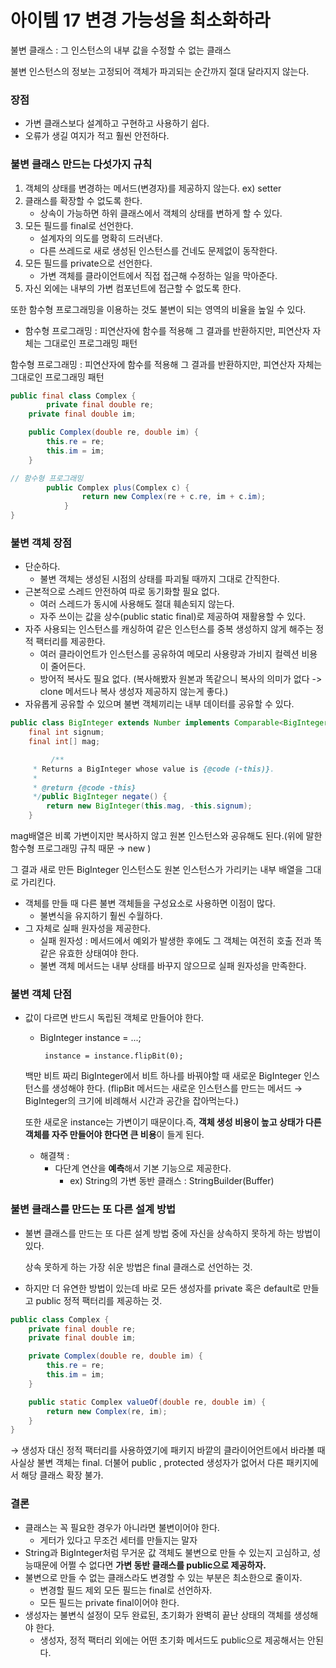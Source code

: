 # 아이템 17 변경 가능성을 최소화하라

불변 클래스 : 그 인스턴스의 내부 값을 수정할 수 없는 클래스

불변 인스턴스의 정보는 고정되어 객체가 파괴되는 순간까지 절대 달라지지 않는다.

### 장점

- 가변 클래스보다 설계하고 구현하고 사용하기 쉽다.
- 오류가 생길 여지가 적고 훨씬 안전하다.

### 불변 클래스 만드는 다섯가지 규칙

1. 객체의 상태를 변경하는 메서드(변경자)를 제공하지 않는다. ex) setter
2. 클래스를 확장할 수 없도록 한다.
    - 상속이 가능하면 하위 클래스에서 객체의 상태를 변하게 할 수 있다.
3. 모든 필드를 final로 선언한다.
    - 설계자의 의도를 명확히 드러낸다.
    - 다른 쓰레드로 새로 생성된 인스턴스를 건네도 문제없이 동작한다.
4. 모든 필드를 private으로 선언한다.
    - 가변 객체를 클라이언트에서 직접 접근해 수정하는 일을 막아준다.
5. 자신 외에는 내부의 가변 컴포넌트에 접근할 수 없도록 한다.

또한 함수형 프로그래밍을 이용하는 것도 불변이 되는 영역의 비율을 높일 수 있다.

- 함수형 프로그래밍 : 피연산자에 함수를 적용해 그 결과를 반환하지만, 피연산자 자체는 그대로인 프로그래밍 패턴

함수형 프로그래밍 : 피연산자에 함수를 적용해 그 결과를 반환하지만, 피연산자 자체는 그대로인 프로그래밍 패턴

```java
public final class Complex {
		private final double re;
    private final double im;

    public Complex(double re, double im) {
    	this.re = re;
        this.im = im;
    }

// 함수형 프로그래밍
		public Complex plus(Complex c) {
				return new Complex(re + c.re, im + c.im);
		    }
}
```

### 불변 객체 장점

- 단순하다.
    - 불변 객체는 생성된 시점의 상태를 파괴될 때까지 그대로 간직한다.
- 근본적으로 스레드 안전하여 따로 동기화할 필요 없다.
    - 여러 스레드가 동시에 사용해도 절대 훼손되지 않는다.
    - 자주 쓰이는 값을 상수(public static final)로 제공하여 재활용할 수 있다.
- 자주 사용되는 인스턴스를 캐싱하여 같은 인스턴스를 중복 생성하지 않게 해주는 정적 팩터리를 제공한다.
    - 여러 클라이언트가 인스턴스를 공유하여 메모리 사용량과 가비지 컬렉션 비용이 줄어든다.
    - 방어적 복사도 필요 없다. (복사해봤자 원본과 똑같으니 복사의 의미가 없다 -> clone 메서드나 복사 생성자 제공하지 않는게 좋다.)
- 자유롭게 공유할 수 있으며 불변 객체끼리는 내부 데이터를 공유할 수 있다.

```java
public class BigInteger extends Number implements Comparable<BigInteger> {
    final int signum;
    final int[] mag;

		 /**
     * Returns a BigInteger whose value is {@code (-this)}.
     *
     * @return {@code -this}
     */public BigInteger negate() {
        return new BigInteger(this.mag, -this.signum);
    }
```

mag배열은 비록 가변이지만 복사하지 않고 원본 인스턴스와 공유해도 된다.(위에 말한 함수형 프로그래밍 규칙 때문 → new )

그 결과 새로 만든 BigInteger 인스턴스도 원본 인스턴스가 가리키는 내부 배열을 그대로 가리킨다.

- 객체를 만들 때 다른 불변 객체들을 구성요소로 사용하면 이점이 많다.
    - 불변식을 유지하기 훨씬 수월하다.
- 그 자체로 실패 원자성을 제공한다.
    - 실패 원자성 : 메서드에서 예외가 발생한 후에도 그 객체는 여전히 호출 전과 똑같은 유효한 상태여야 한다.
    - 불변 객체 메서드는 내부 상태를 바꾸지 않으므로 실패 원자성을 만족한다.

### 불변 객체 단점

- 값이 다르면 반드시 독립된 객체로 만들어야 한다.
    - BigInteger instance = ...;
    
           instance = instance.flipBit(0);
    
    백만 비트 짜리 BigInteger에서 비트 하나를 바꿔야할 때 새로운 BigInteger 인스턴스를 생성해야 한다. (flipBit 메서드는 새로운 인스턴스를 만드는 메서드 → BigInteger의 크기에 비례해서 시간과 공간을 잡아먹는다.)
    
    또한 새로운 instance는 가변이기 때문이다.즉, **객체 생성 비용이 높고 상태가 다른 객체를 자주 만들어야 한다면 큰 비용**이 들게 된다.
    
    - 해결책 :
        - 다단계 연산을 **예측**해서 기본 기능으로 제공한다.
            - ex) String의 가변 동반 클래스 : StringBuilder(Buffer)

### 불변 클래스를 만드는 또 다른 설계 방법

- 불변 클래스를 만드는 또 다른 설계 방법 중에 자신을 상속하지 못하게 하는 방법이 있다.
    
    상속 못하게 하는 가장 쉬운 방법은 final 클래스로 선언하는 것.
    
- 하지만 더 유연한 방법이 있는데 바로 모든 생성자를 private 혹은 default로 만들고 public 정적 팩터리를 제공하는 것.

```java
public class Complex {
	private final double re;
	private final double im;

    private Complex(double re, double im) {
    	this.re = re;
        this.im = im;
    }

    public static Complex valueOf(double re, double im) {
    	return new Complex(re, im);
    }
}
```

→ 생성자 대신 정적 팩터리를 사용하였기에 패키지 바깥의 클라이어언트에서 바라볼 때 사실상 불변 객체는 final. 더불어 public , protected 생성자가 없어서 다른 패키지에서 해당 클래스 확장 불가.

### 결론

- 클래스는 꼭 필요한 경우가 아니라면 불변이어야 한다.
    - 게터가 있다고 무조건 세터를 만들지는 말자
- String과 BigInteger처럼 무거운 값 객체도 불변으로 만들 수 있는지 고심하고, 성능때문에 어쩔 수 없다면 **가변 동반 클래스를 public으로 제공하자.**
- 불변으로 만들 수 없는 클래스라도 변경할 수 있는 부분은 최소한으로 줄이자.
    - 변경할 필드 제외 모든 필드는 final로 선언하자.
    - 모든 필드는 private final이어야 한다.
- 생성자는 불변식 설정이 모두 완료된, 초기화가 완벽히 끝난 상태의 객체를 생성해야 한다.
    - 생성자, 정적 팩터리 외에는 어떤 초기화 메서드도 public으로 제공해서는 안된다.
